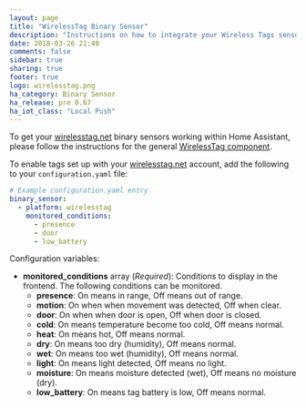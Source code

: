 ```yaml
---
layout: page
title: "WirelessTag Binary Sensor"
description: "Instructions on how to integrate your Wireless Tags sensors within Home Assistant."
date: 2018-03-26 21:49
comments: false
sidebar: true
sharing: true
footer: true
logo: wirelesstag.png
ha_category: Binary Sensor
ha_release: pre 0.67
ha_iot_class: "Local Push"
---
```


To get your [wirelesstag.net](http://wirelesstag.net) binary sensors working within Home Assistant, please follow the instructions for the general [WirelessTag component](/components/wirelesstag).

To enable tags set up with your [wirelesstag.net](http://wirelesstag.net) account, add the following to your `configuration.yaml` file:

```yaml
# Example configuration.yaml entry
binary_sensor:
  - platform: wirelesstag
    monitored_conditions:
      - presence
      - door
      - low_battery
```

Configuration variables:

- **monitored_conditions** array (*Required*): Conditions to display in the frontend. The following conditions can be monitored.
  - **presence**: On means in range, Off means out of range.
  - **motion**: On when when movement was detected, Off when clear.
  - **door**: On when when door is open, Off when door is closed.
  - **cold**: On means temperature become too cold, Off means normal.
  - **heat**: On means hot, Off means normal.
  - **dry**: On means too dry (humidity), Off means normal.
  - **wet**: On means too wet (humidity), Off means normal.
  - **light**: On means light detected, Off means no light.
  - **moisture**: On means moisture detected (wet), Off means no moisture (dry).
  - **low_battery**: On means tag battery is low, Off means normal.
